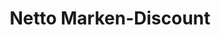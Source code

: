 ---
title: "Netto Marken-Discount"
url: /sprockhoevel/netto-marken-discount-wittener-strasse/
shop: Supermarkt
---